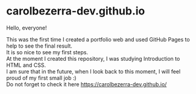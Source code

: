 # carolbezerra-dev.github.io
Hello, everyone!

This was the first time I created a portfolio web and used GitHub Pages to help to see the final result. <br>
It is so nice to see my first steps. <br>
At the moment I created this repository, I was studying Introduction to HTML and CSS. <br>
I am sure that in the future, when I look back to this moment, I will feel proud of my first small job :) <br>
Do not forget to check it here https://carolbezerra-dev.github.io/
